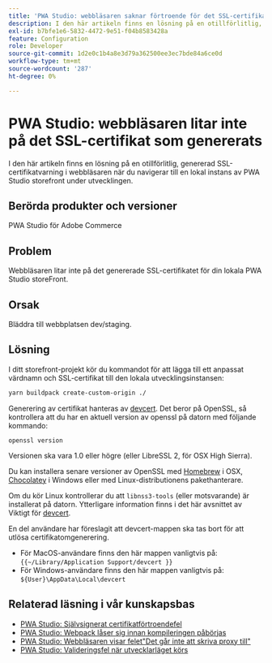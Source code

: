 ```yaml
---
title: 'PWA Studio: webbläsaren saknar förtroende för det SSL-certifikat som genereras'
description: I den här artikeln finns en lösning på en otillförlitlig, genererad SSL-certifikatvarning i webbläsaren när du navigerar till en lokal instans av PWA Studio storefront under utvecklingen.
exl-id: b7bfe1e6-5832-4472-9e51-f04b8583428a
feature: Configuration
role: Developer
source-git-commit: 1d2e0c1b4a8e3d79a362500ee3ec7bde84a6ce0d
workflow-type: tm+mt
source-wordcount: '287'
ht-degree: 0%

---
```


# PWA Studio: webbläsaren litar inte på det SSL-certifikat som genererats

I den här artikeln finns en lösning på en otillförlitlig, genererad SSL-certifikatvarning i webbläsaren när du navigerar till en lokal instans av PWA Studio storefront under utvecklingen.

## Berörda produkter och versioner

PWA Studio för Adobe Commerce

## Problem

Webbläsaren litar inte på det genererade SSL-certifikatet för din lokala PWA Studio storeFront.

## Orsak

Bläddra till webbplatsen dev/staging.

## Lösning

I ditt storefront-projekt kör du kommandot för att lägga till ett anpassat värdnamn och SSL-certifikat till den lokala utvecklingsinstansen:

```sh
yarn buildpack create-custom-origin ./
```

Generering av certifikat hanteras av [devcert](https://github.com/davewasmer/devcert). Det beror på OpenSSL, så kontrollera att du har en aktuell version av openssl på datorn med följande kommando:

`openssl version`

Versionen ska vara 1.0 eller högre (eller LibreSSL 2, för OSX High Sierra).

Du kan installera senare versioner av OpenSSL med [Homebrew](https://brew.sh/) i OSX, [Chocolatey](https://chocolatey.org/) i Windows eller med Linux-distributionens pakethanterare.

Om du kör Linux kontrollerar du att `libnss3-tools` (eller motsvarande) är installerat på datorn. Ytterligare information finns i det här avsnittet av Viktigt för [devcert](https://github.com/davewasmer/devcert#skipcertutil).

En del användare har föreslagit att devcert-mappen ska tas bort för att utlösa certifikatomgenerering.

* För MacOS-användare finns den här mappen vanligtvis på: `{{~/Library/Application Support/devcert }}`
* För Windows-användare finns den här mappen vanligtvis på: `${User}\AppData\Local\devcert`

## Relaterad läsning i vår kunskapsbas

* [PWA Studio: Självsignerat certifikatförtroendefel](https://support.magento.com/hc/en-us/articles/360038973172)
* [PWA Studio: Webpack låser sig innan kompileringen påbörjas](/help/troubleshooting/miscellaneous/pwa-studio-webpack-hangs-before-beginning-compilation.md)
* [PWA Studio: Webbläsaren visar felet&quot;Det går inte att skriva proxy till&quot;](/help/troubleshooting/miscellaneous/pwa-studio-browser-displays-cannot-proxy-to-error.md)
* [PWA Studio: Valideringsfel när utvecklarläget körs](/help/troubleshooting/miscellaneous/pwa-studio-validation-errors-when-running-developer-mode.md)
